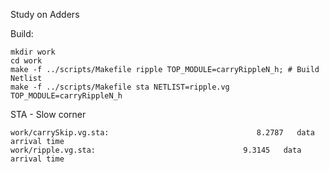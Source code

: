 Study on Adders

Build:
```
mkdir work
cd work
make -f ../scripts/Makefile ripple TOP_MODULE=carryRippleN_h; # Build Netlist
make -f ../scripts/Makefile sta NETLIST=ripple.vg TOP_MODULE=carryRippleN_h
```

STA - Slow corner

```
work/carrySkip.vg.sta:                                 8.2787   data arrival time
work/ripple.vg.sta:                                 9.3145   data arrival time
```
